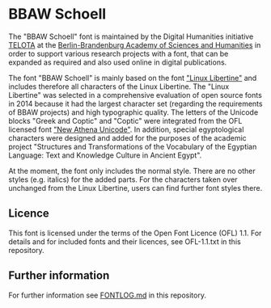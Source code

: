 # BBAW Schoell

The "BBAW Schoell" font is maintained by the Digital Humanities initiative [TELOTA](http://www.bbaw.de/telota) at the [Berlin-Brandenburg Academy of Sciences and Humanities](http://www.bbaw.de) in order to support various research projects with a font, that can be expanded as required and also used online in digital publications.

The font "BBAW Schoell" is mainly based on the font ["Linux Libertine"](http://libertine-fonts.org/) and includes therefore all characters of the Linux Libertine. The "Linux Libertine" was selected in a comprehensive evaluation of open source fonts in 2014 because it had the largest character set (regarding the requirements of BBAW projects) and high typographic quality. The letters of the Unicode blocks "Greek and Coptic" and "Coptic" were integrated from the OFL licensed font ["New Athena Unicode"](https://apagreekkeys.org). In addition, special egyptological characters were designed and added for the purposes of the academic project "Structures and Transformations of the Vocabulary of the Egyptian Language: Text and Knowledge Culture in Ancient Egypt".

At the moment, the font only includes the normal style. There are no other styles (e.g. italics) for the added parts. For the characters taken over unchanged from the Linux Libertine, users can find further font styles there.

## Licence

This font is licensed under the terms of the Open Font Licence (OFL) 1.1. For details and for included fonts and their licences, see OFL-1.1.txt in this repository.

## Further information

For further information see [FONTLOG.md](https://github.com/telota/bbaw-schoell/blob/master/FONTLOG.md) in this repository.